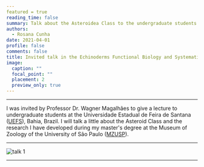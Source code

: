 ```yaml
---
featured = true
reading_time: false
summary: Talk about the Asteroidea Class to the undergraduate students at the Universidade Estadual de Feira de Santana (UEFS)
authors:
  - Rosana Cunha
date: 2021-04-01
profile: false
comments: false
title: Invited talk in the Echinoderms Functional Biology and Systematics course 
image:
  caption: ""
  focal_point: ""
  placement: 2
  preview_only: true
---
```


---

I was invited by Professor Dr. Wagner Magalhães to give a lecture to undergraduate students at the Universidade Estadual de Feira de Santana ([UEFS](http://www.uefs.br/)), Bahia, Brazil. I will talk a little about the Asteroid Class and the research I have developed during my master's degree at the Museum of Zoology 
of the University of São Paulo ([MZUSP](http://mz.usp.br/pt/pagina-inicial/)).  

---
![talk 1](https://raw.githubusercontent.com/rosanafcunha/rosanafcunha/master/static/media/talk-1.png "talk 1")

---
